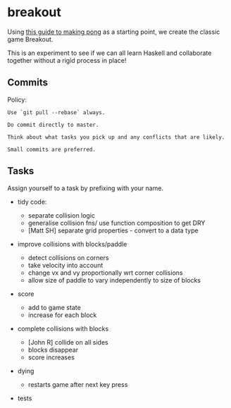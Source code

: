 # breakout

Using [this guide to making pong](http://andrew.gibiansky.com/blog/haskell/haskell-gloss/)
as a starting point, we create the classic game Breakout.

This is an experiment to see if we can all learn Haskell and collaborate
together without a rigid process in place!

Commits
-------

Policy:

    Use `git pull --rebase` always.

    Do commit directly to master.

    Think about what tasks you pick up and any conflicts that are likely.

    Small commits are preferred.


Tasks
-----
Assign yourself to a task by prefixing with your name.

- tidy code:
    - separate collision logic
    - generalise collision fns/ use function composition to get DRY
    - [Matt SH] separate grid properties - convert to a data type

- improve collisions with blocks/paddle
    - detect collisions on corners
    - take velocity into account
    - change vx and vy proportionally wrt corner collisions
    - allow size of paddle to vary independently to size of blocks

- score
    - add to game state
    - increase for each block

- complete collisions with blocks
    - [John R] collide on all sides
    - blocks disappear
    - score increases

- dying
    - restarts game after next key press


- tests

